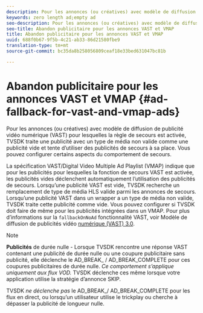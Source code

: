 ```yaml
---
description: Pour les annonces (ou créatives) avec modèle de diffusion de publicité vidéo numérique (VAST) pour lesquelles la règle de secours est activée, TVSDK traite une publicité avec un type de média non valide comme une publicité vide et tente d’utiliser des publicités de secours à sa place. Vous pouvez configurer certains aspects du comportement de secours.
keywords: zero length ad;empty ad
seo-description: Pour les annonces (ou créatives) avec modèle de diffusion de publicité vidéo numérique (VAST) pour lesquelles la règle de secours est activée, TVSDK traite une publicité avec un type de média non valide comme une publicité vide et tente d’utiliser des publicités de secours à sa place. Vous pouvez configurer certains aspects du comportement de secours.
seo-title: Abandon publicitaire pour les annonces VAST et VMAP
title: Abandon publicitaire pour les annonces VAST et VMAP
uuid: 688f0b67-9f5b-4c21-ab33-86d21580fbe9
translation-type: tm+mt
source-git-commit: bc35da8b258056809ceaf18e33bed631047bc81b

---
```



# Abandon publicitaire pour les annonces VAST et VMAP {#ad-fallback-for-vast-and-vmap-ads}

Pour les annonces (ou créatives) avec modèle de diffusion de publicité vidéo numérique (VAST) pour lesquelles la règle de secours est activée, TVSDK traite une publicité avec un type de média non valide comme une publicité vide et tente d’utiliser des publicités de secours à sa place. Vous pouvez configurer certains aspects du comportement de secours.

La spécification VAST/Digital Video Multiple Ad Playlist (VMAP) indique que pour les publicités pour lesquelles la fonction de secours VAST est activée, les publicités vides déclenchent automatiquement l’utilisation des publicités de secours. Lorsqu’une publicité VAST est vide, TVSDK recherche un remplacement de type de média HLS valide parmi les annonces de secours. Lorsqu’une publicité VAST dans un wrapper a un type de média non valide, TVSDK traite cette publicité comme vide. Vous pouvez configurer si TVSDK doit faire de même pour les publicités intégrées dans un VMAP. Pour plus d’informations sur la `fallbackOnNoAd` fonctionnalité VAST, voir Modèle de diffusion de publicités vidéo [numérique (VAST) 3.0](https://www.iab.net/guidelines/508676/digitalvideo/vsuite/vast).

>[!NOTE]
>
>**Publicités** de durée nulle - Lorsque TVSDK rencontre une réponse VAST contenant une publicité de durée nulle ou une coupure publicitaire sans publicité, elle déclenche le AD_BREAK_ / AD_BREAK_COMPLETE  pour ces coupures publicitaires de durée nulle. *Ce comportement s’applique uniquement aux flux VOD.* TVSDK déclenche ces  même lorsque votre application utilise la stratégie d’annonce SKIP.
>
>TVSDK *ne déclenche pas* le AD_BREAK_/ AD_BREAK_COMPLETE pour les flux en direct, ou lorsqu’un utilisateur utilise le trickplay ou cherche à dépasser la publicité de longueur nulle.